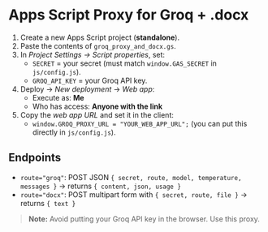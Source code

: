 
# Apps Script Proxy for Groq + .docx

1. Create a new Apps Script project (**standalone**).
2. Paste the contents of `groq_proxy_and_docx.gs`.
3. In *Project Settings → Script properties*, set:
   - `SECRET` = your secret (must match `window.GAS_SECRET` in `js/config.js`).
   - `GROQ_API_KEY` = your Groq API key.
4. Deploy → *New deployment* → *Web app*:
   - Execute as: **Me**
   - Who has access: **Anyone with the link**
5. Copy the *web app URL* and set it in the client:
   - `window.GROQ_PROXY_URL = "YOUR_WEB_APP_URL";` (you can put this directly in `js/config.js`).

## Endpoints
- `route="groq"`: POST JSON `{ secret, route, model, temperature, messages }` → returns `{ content, json, usage }`
- `route="docx"`: POST multipart form with `{ secret, route, file }` → returns `{ text }`

> **Note:** Avoid putting your Groq API key in the browser. Use this proxy.


